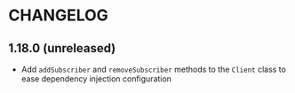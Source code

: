 # CHANGELOG


## 1.18.0 (unreleased)

 * Add `addSubscriber` and `removeSubscriber` methods to the `Client` class to ease dependency injection configuration

